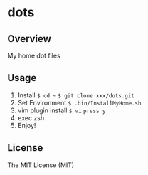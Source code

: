 dots
===========

Overview
---------

My home dot files


Usage
---------

1. Install
`$ cd ~`
`$ git clone xxx/dots.git .`
3. Set Environment
`$ .bin/InstallMyHome.sh`
4. vim plugin install
`$ vi`
`press y`
5. exec zsh
6. Enjoy!

License
---------

The MIT License (MIT)

